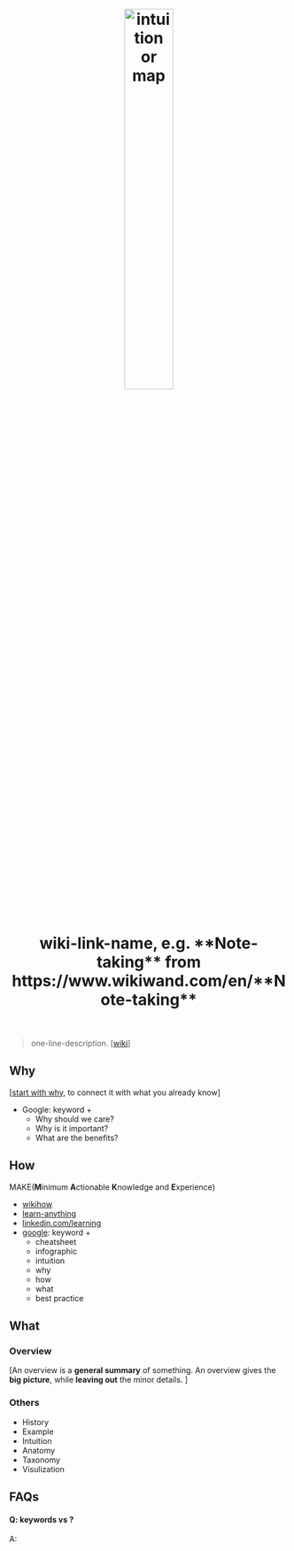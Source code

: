 <h1 align="center">
<br>
	<a href="https://www.wikiwand.com/en/Note-taking">
  <img src="https://i.imgur.com/EFEoch9.png" alt="intuition or map" width=42%">
  </a>
  <br><br>
wiki-link-name, e.g. **Note-taking** from https://www.wikiwand.com/en/**Note-taking**
  <br><br>
</h1>

> one-line-description. [[wiki]()]

## Why 

[[start with why](https://www.youtube.com/watch?v=IPYeCltXpxw), to connect it with what you already know]

* Google: keyword + 
	* Why should we care?
	* Why is it important?
	* What are the benefits?

## How

MAKE(**M**inimum **A**ctionable **K**nowledge and **E**xperience)

* [wikihow](https://www.wikihow.com/Main-Page) 
* [learn-anything](https://learn-anything.xyz/)
* [linkedin.com/learning](https://www.linkedin.com/learning/me)
* [google](https://www.google.com/imghp?hl=en): keyword + 
	* cheatsheet 
	* infographic
	* intuition
	* why
	* how
	* what
	* best practice

## What 

### Overview

[An overview is a **general summary** of something. An overview gives the **big picture**, while **leaving out** the minor details. ]

### Others

* History
* Example
* Intuition
* Anatomy 
* Taxonomy
* Visulization


## FAQs

#### Q: keywords vs ?

A: 


